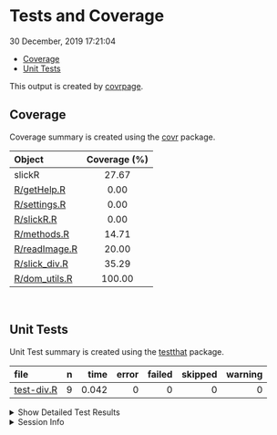 Tests and Coverage
================
30 December, 2019 17:21:04

  - [Coverage](#coverage)
  - [Unit Tests](#unit-tests)

This output is created by
[covrpage](https://github.com/metrumresearchgroup/covrpage).

## Coverage

Coverage summary is created using the
[covr](https://github.com/r-lib/covr) package.

| Object                             | Coverage (%) |
| :--------------------------------- | :----------: |
| slickR                             |    27.67     |
| [R/getHelp.R](../R/getHelp.R)      |     0.00     |
| [R/settings.R](../R/settings.R)    |     0.00     |
| [R/slickR.R](../R/slickR.R)        |     0.00     |
| [R/methods.R](../R/methods.R)      |    14.71     |
| [R/readImage.R](../R/readImage.R)  |    20.00     |
| [R/slick\_div.R](../R/slick_div.R) |    35.29     |
| [R/dom\_utils.R](../R/dom_utils.R) |    100.00    |

<br>

## Unit Tests

Unit Test summary is created using the
[testthat](https://github.com/r-lib/testthat)
package.

| file                              | n |  time | error | failed | skipped | warning |
| :-------------------------------- | -: | ----: | ----: | -----: | ------: | ------: |
| [test-div.R](testthat/test-div.R) | 9 | 0.042 |     0 |      0 |       0 |       0 |

<details closed>

<summary> Show Detailed Test Results
</summary>

| file                                      | context | test                         | status | n |  time |
| :---------------------------------------- | :------ | :--------------------------- | :----- | -: | ----: |
| [test-div.R](testthat/test-div.R#L8_L11)  | divs    | slick div types: img default | PASS   | 1 | 0.002 |
| [test-div.R](testthat/test-div.R#L15_L18) | divs    | slick div types: img vector  | PASS   | 1 | 0.003 |
| [test-div.R](testthat/test-div.R#L22_L25) | divs    | slick div types: img file    | PASS   | 1 | 0.018 |
| [test-div.R](testthat/test-div.R#L29_L36) | divs    | slick div types: img link    | PASS   | 1 | 0.003 |
| [test-div.R](testthat/test-div.R#L40_L43) | divs    | slick div types: p           | PASS   | 1 | 0.002 |
| [test-div.R](testthat/test-div.R#L47_L50) | divs    | slick div types: iframe      | PASS   | 1 | 0.002 |
| [test-div.R](testthat/test-div.R#L57_L70) | divs    | slick list: dots             | PASS   | 1 | 0.006 |
| [test-div.R](testthat/test-div.R#L74_L87) | divs    | slick list: list             | PASS   | 1 | 0.003 |
| [test-div.R](testthat/test-div.R#L93_L97) | divs    | slick outer div: wrap div    | PASS   | 1 | 0.003 |

</details>

<details>

<summary> Session Info </summary>

| Field    | Value                               |
| :------- | :---------------------------------- |
| Version  | R version 3.6.1 (2019-07-05)        |
| Platform | x86\_64-apple-darwin15.6.0 (64-bit) |
| Running  | macOS Mojave 10.14.5                |
| Language | en\_US                              |
| Timezone | America/New\_York                   |

| Package  | Version |
| :------- | :------ |
| testthat | 2.2.1   |
| covr     | 3.3.0   |
| covrpage | 0.0.70  |

</details>

<!--- Final Status : pass --->
